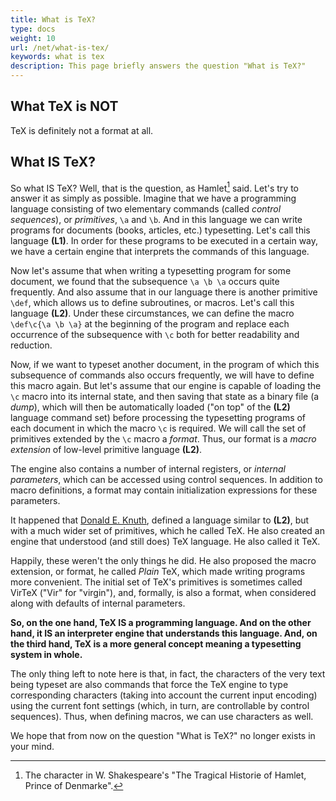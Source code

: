 ```yaml
---
title: What is TeX?
type: docs
weight: 10
url: /net/what-is-tex/
keywords: what is tex
description: This page briefly answers the question "What is TeX?"
---
```

## **What TeX is NOT**
TeX is definitely not a format at all.

## **What IS TeX?**
So what IS TeX? Well, that is the question, as Hamlet[^1] said. Let's try to answer it as simply as possible.
Imagine that we have a programming language consisting of two elementary commands (called *control sequences*), or *primitives*, `\a` and `\b`. And in this language we can write programs for documents (books, articles, etc.) typesetting. Let's call this language **(L1)**. In order for these programs to be executed in a certain way, we have a certain engine that interprets the commands of this language.

Now let's assume that when writing a typesetting program for some document, we found that the subsequence `\a \b \a` occurs quite frequently. And also assume that in our language there is another primitive `\def`, which allows us to define subroutines, or macros. Let's call this language **(L2)**. Under these circumstances, we can define the macro `\def\c{\a \b \a}` at the beginning of the program and replace each occurrence of the subsequence with `\c` both for better readability and reduction.

Now, if we want to typeset another document, in the program of which this subsequence of commands also occurs frequently, we will have to define this macro again. But let's assume that our engine is capable of loading the `\c` macro into its internal state, and then saving that state as a binary file (a *dump*), which will then be automatically loaded ("on top" of the **(L2)** language command set) before processing the typesetting programs of each document in which the macro `\c` is required. We will call the set of primitives extended by the `\c` macro a *format*. Thus, our format is a *macro extension* of low-level primitive language **(L2)**.

The engine also contains a number of internal registers, or *internal parameters*, which can be accessed using control sequences. In addition to macro definitions, a format may contain initialization expressions for these parameters.

It happened that <a href="https://en.wikipedia.org/wiki/Donald_Knuth" target=_blank rel="nofollow">Donald E. Knuth</a>, defined a language similar to **(L2)**, but with a much wider set of primitives, which he called TeX. He also created an engine that understood (and still does) TeX language. He also called it TeX.

Happily, these weren't the only things he did. He also proposed the macro extension, or format, he called *Plain* TeX, which made writing programs more convenient. The initial set of TeX's primitives is sometimes called VirTeX ("Vir" for "virgin"), and, formally, is also a format, when considered along with defaults of internal parameters.

**So, on the one hand, TeX IS a programming language. And on the other hand, it IS an interpreter engine that understands this language. And, on the third hand, TeX is a more general concept meaning a typesetting system in whole.**

The only thing left to note here is that, in fact, the characters of the very text being typeset are also commands that force the TeX engine to type corresponding characters (taking into account the current input encoding) using the current font settings (which, in turn, are controllable by control sequences). Thus, when defining macros, we can use characters as well.

We hope that from now on the question "What is TeX?" no longer exists in your mind.

[^1]: The character in W. Shakespeare's "The Tragical Historie of Hamlet, Prince of Denmarke".
